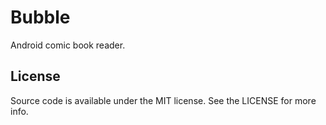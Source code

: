 # Bubble

Android comic book reader.

## License

Source code is available under the MIT license. See the LICENSE for more info.